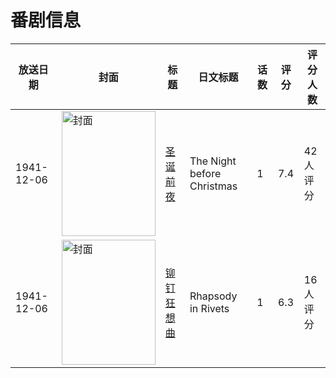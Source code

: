 # 番剧信息

|放送日期|封面|标题|日文标题|话数|评分|评分人数|
|---|---|---|---|---|---|---|
|1941-12-06|<img src="//lain.bgm.tv/pic/cover/c/c9/d5/241685_HM7Jz.jpg" alt="封面" style="width:150px;height:200px;object-fit:cover;">|[圣诞前夜](https://bangumi.tv/subject/241685)|The Night before Christmas|1|7.4|42人评分|
|1941-12-06|<img src="//lain.bgm.tv/pic/cover/c/1f/f0/241686_5j0w0.jpg" alt="封面" style="width:150px;height:200px;object-fit:cover;">|[铆钉狂想曲](https://bangumi.tv/subject/241686)|Rhapsody in Rivets|1|6.3|16人评分|
